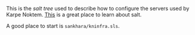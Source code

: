 This is the *salt tree* used to describe how to configure the servers used
by Karpe Noktem.
[This](http://docs.saltstack.com/en/latest/topics/tutorials/starting_states.html)
is a great place to learn about salt.

A good place to start is `sankhara/kninfra.sls`.
